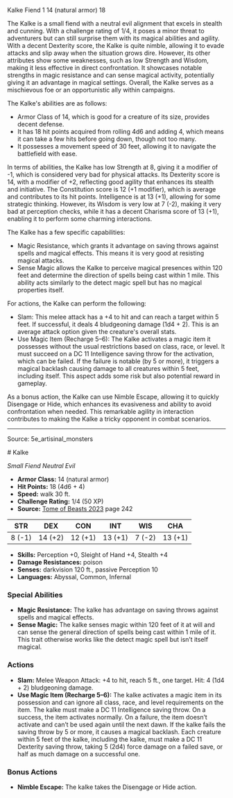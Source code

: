 <MonsterName/>Kalke</MonsterName>
<CreatureType/>Fiend</CreatureType>
<CR/>1</CR>
<AC/>14 (natural armor)</AC>
<HP/>18</HP>
<summary>The Kalke is a small fiend with a neutral evil alignment that excels in stealth and cunning. With a challenge rating of 1/4, it poses a minor threat to adventurers but can still surprise them with its magical abilities and agility. With a decent Dexterity score, the Kalke is quite nimble, allowing it to evade attacks and slip away when the situation grows dire. However, its other attributes show some weaknesses, such as low Strength and Wisdom, making it less effective in direct confrontation. It showcases notable strengths in magic resistance and can sense magical activity, potentially giving it an advantage in magical settings. Overall, the Kalke serves as a mischievous foe or an opportunistic ally within campaigns.</summary>

<detail>

The Kalke's abilities are as follows:
- Armor Class of 14, which is good for a creature of its size, provides decent defense.
- It has 18 hit points acquired from rolling 4d6 and adding 4, which means it can take a few hits before going down, though not too many.
- It possesses a movement speed of 30 feet, allowing it to navigate the battlefield with ease.

In terms of abilities, the Kalke has low Strength at 8, giving it a modifier of -1, which is considered very bad for physical attacks. Its Dexterity score is 14, with a modifier of +2, reflecting good agility that enhances its stealth and initiative. The Constitution score is 12 (+1 modifier), which is average and contributes to its hit points. Intelligence is at 13 (+1), allowing for some strategic thinking. However, its Wisdom is very low at 7 (-2), making it very bad at perception checks, while it has a decent Charisma score of 13 (+1), enabling it to perform some charming interactions.

The Kalke has a few specific capabilities:
- Magic Resistance, which grants it advantage on saving throws against spells and magical effects. This means it is very good at resisting magical attacks.
- Sense Magic allows the Kalke to perceive magical presences within 120 feet and determine the direction of spells being cast within 1 mile. This ability acts similarly to the detect magic spell but has no magical properties itself.

For actions, the Kalke can perform the following:
- Slam: This melee attack has a +4 to hit and can reach a target within 5 feet. If successful, it deals 4 bludgeoning damage (1d4 + 2). This is an average attack option given the creature's overall stats.
- Use Magic Item (Recharge 5–6): The Kalke activates a magic item it possesses without the usual restrictions based on class, race, or level. It must succeed on a DC 11 Intelligence saving throw for the activation, which can be failed. If the failure is notable (by 5 or more), it triggers a magical backlash causing damage to all creatures within 5 feet, including itself. This aspect adds some risk but also potential reward in gameplay. 

As a bonus action, the Kalke can use Nimble Escape, allowing it to quickly Disengage or Hide, which enhances its evasiveness and ability to avoid confrontation when needed. This remarkable agility in interaction contributes to making the Kalke a tricky opponent in combat scenarios.</detail>



---

Source: 5e_artisinal_monsters

<statblock>
# Kalke

*Small* *Fiend* *Neutral Evil*

- **Armor Class:** 14 (natural armor)
- **Hit Points:** 18 (4d6 + 4)
- **Speed:** walk 30 ft.
- **Challenge Rating:** 1/4 (50 XP)
- **Source:** [Tome of Beasts 2023](https://koboldpress.com/kpstore/product/tome-of-beasts-1-2023-edition/) page 242

| STR | DEX | CON | INT | WIS | CHA |
| --- | --- | --- | --- | --- | --- |
| 8 (-1) | 14 (+2) | 12 (+1) | 13 (+1) | 7 (-2) | 13 (+1) |

- **Skills:** Perception +0, Sleight of Hand +4, Stealth +4
- **Damage Resistances:** poison
- **Senses:** darkvision 120 ft., passive Perception 10
- **Languages:** Abyssal, Common, Infernal

### Special Abilities

- **Magic Resistance:** The kalke has advantage on saving throws against spells and magical effects.
- **Sense Magic:** The kalke senses magic within 120 feet of it at will and can sense the general direction of spells being cast within 1 mile of it. This trait otherwise works like the detect magic spell but isn’t itself magical.

### Actions

- **Slam:** Melee Weapon Attack: +4 to hit, reach 5 ft., one target. Hit: 4 (1d4 + 2) bludgeoning damage.
- **Use Magic Item (Recharge 5–6):** The kalke activates a magic item in its possession and can ignore all class, race, and level requirements on the item. The kalke must make a DC 11 Intelligence saving throw. On a success, the item activates normally. On a failure, the item doesn’t activate and can’t be used again until the next dawn. If the kalke fails the saving throw by 5 or more, it causes a magical backlash. Each creature within 5 feet of the kalke, including the kalke, must make a DC 11 Dexterity saving throw, taking 5 (2d4) force damage on a failed save, or half as much damage on a successful one.

### Bonus Actions

- **Nimble Escape:** The kalke takes the Disengage or Hide action.
</statblock>



